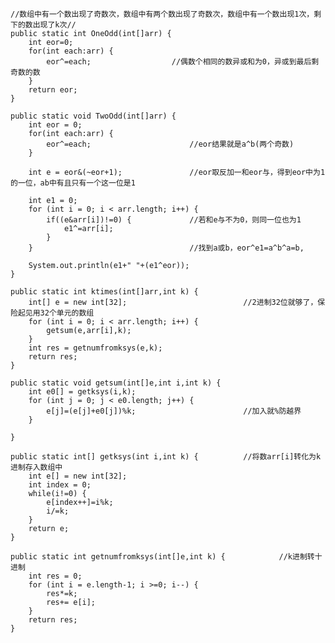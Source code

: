     //数组中有一个数出现了奇数次，数组中有两个数出现了奇数次，数组中有一个数出现1次，剩下的数出现了k次//
    public static int OneOdd(int[]arr) {
		int eor=0;
		for(int each:arr) {
			eor^=each;					//偶数个相同的数异或和为0，异或到最后剩奇数的数
		}
		return eor;
	}
	
	public static void TwoOdd(int[]arr) {
		int eor = 0;
		for(int each:arr) {
			eor^=each;						//eor结果就是a^b(两个奇数)
		}
		
		int e = eor&(~eor+1);				//eor取反加一和eor与，得到eor中为1的一位，ab中有且只有一个这一位是1
		
		int e1 = 0;
		for (int i = 0; i < arr.length; i++) {
			if((e&arr[i])!=0) {				//若和e与不为0，则同一位也为1
				e1^=arr[i];					
			}
		}									//找到a或b，eor^e1=a^b^a=b,
		
		System.out.println(e1+" "+(e1^eor));
	}
	
	public static int ktimes(int[]arr,int k) {
		int[] e = new int[32];							//2进制32位就够了，保险起见用32个单元的数组
		for (int i = 0; i < arr.length; i++) {
			getsum(e,arr[i],k);
		}
		int res = getnumfromksys(e,k);
		return res;
	}
	
	public static void getsum(int[]e,int i,int k) {
		int e0[] = getksys(i,k);
		for (int j = 0; j < e0.length; j++) {
			e[j]=(e[j]+e0[j])%k;						//加入就%防越界
		}
		
	}
	
	public static int[] getksys(int i,int k) {			//将数arr[i]转化为k进制存入数组中
		int e[] = new int[32];
		int index = 0;
		while(i!=0) {
			e[index++]=i%k;
			i/=k;
		}
		return e;
	}
	
	public static int getnumfromksys(int[]e,int k) {			//k进制转十进制
		int res = 0;
		for (int i = e.length-1; i >=0; i--) {
			res*=k;
			res+= e[i];			
		}
		return res;
	}
